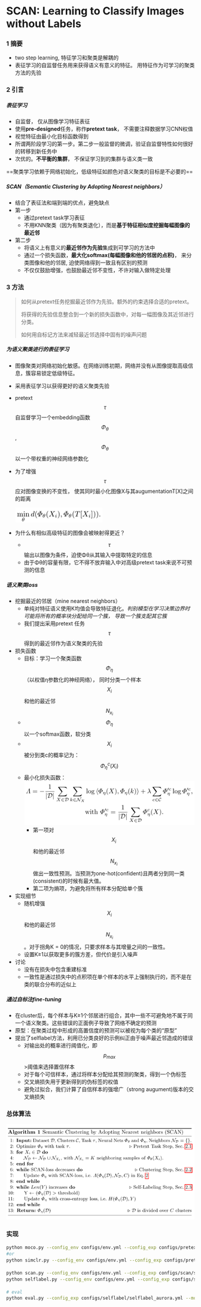 # SCAN: Learning to Classify Images without Labels
### 1 摘要

- two step learning, 特征学习和聚类是解耦的
- 表征学习的自监督任务用来获得语义有意义的特征。 用特征作为可学习的聚类方法的先验

### 2 引言

##### 表征学习

- 自监督， 仅从图像学习特征表征
- 使用**pre-designed**任务，称作**pretext task**， 不需要注释数据学习CNN权值
- 视觉特征由最小化目标函数得到
- 所谓两阶段学习的第一步。第二步一般监督的微调，验证自监督特性如何很好的转移到新任务中
- 次优的。**不平衡的集群**， 不保证学习到的集群与语义类一致

==聚类学习依赖于网络初始化，低级特征如颜色对语义聚类的目标是不必要的==

##### SCAN（Semantic Clustering by Adopting Nearest neighbors）

- 结合了表征法和端到端的优点，避免缺点
- 第一步
  - 通过pretext task学习表征 
  - 不用KNN聚类（因为有聚类退化），而是**基于特征相似度挖掘每幅图像的最近邻**
- 第二步
  - 将语义上有意义的**最近邻作为先验**集成到可学习的方法中
  - 通过一个损失函数，**最大化softmax(每幅图像和他的邻居的点积)**， 来分类图像和他的邻居, 迫使网络得到一致且有区别的预测
  - 不仅仅鼓励增强，也鼓励最近邻不变性，不许对输入做特定处理

### 3 方法

> 如何从pretext任务挖掘最近邻作为先验。额外的约束选择合适的pretext。
>
> 将获得的先验信息整合到一个新的损失函数中，对每一幅图像及其近邻进行分类。
>
> 如何用自标记方法来减轻最近邻选择中固有的噪声问题

##### 为语义聚类进行的表征学习

- 图像聚类对网络初始化敏感。在网络训练初期，网络并没有从图像提取高级信息，簇容易锁定低级特征。

- 采用表征学习以获得更好的语义聚类先验

- pretext  $$\tau$$自监督学习一个embedding函数$$Φ_θ$$, $$Φ_θ$$以一个带权重的神经网络参数化

- 为了增强$$\tau$$应对图像变换的不变性， 使其同时最小化图像X与其augumentationT[X]之间的距离

  ![image-20210601173144103](SCAN.assets/image-20210601173144103.png)

- 为什么有相似高级特征的图像会被映射得更近？

  - $$\tau$$输出以图像为条件，迫使Φθ从其输入中提取特定的信息
  - 由于Φθ的容量有限，它不得不放弃输入中对高级pretext task来说不可预测的信息

##### 语义聚类loss

- 挖掘最近的邻居（mine nearest neighbors）
  - 单纯对特征语义使用K均值会导致特征退化。*判别模型在学习决策边界时可能将所有的概率块分配给同一个簇， 导致一个簇支配其它簇*
  - 我们提出采用pretext 任务$$\tau$$得到的最近邻作为语义聚类的先验
- 损失函数
  - 目标：学习一个聚类函数$$Φ_η$$（以权值η参数化的神经网络）， 同时分类一个样本$$X_i$$和他的最近邻$$N_{x_i}$$
  - $$Φ_η$$以一个softmax函数，软分类
  - $$X_i$$被分到类c的概率记为：$$Φ^c_
    η(X_i)$$
  - 最小化损失函数：![image-20210608170255036](SCAN.assets/image-20210608170255036.png)
    - 第一项对$$X_i$$和他的最近邻$$N_{x_i}$$做出一致性预测。当预测为one-hot(confident)且两者分到同一类(consistent)的时候有最大值。
    - 第二项为熵项，为避免将所有样本分配给单个簇
- 实现细节
  - 随机增强$$X_i$$和他的最近邻$$N_{x_i}$$。对于拐角K = 0的情况，只要求样本与其增量之间的一致性。
  - 设置K≥1以获取更多的簇方差，但代价是引入噪声
- 讨论
  - 没有在损失中包含重建标准
  - 一致性是通过损失中的点积项在单个样本的水平上强制执行的，而不是在类的联合分布的近似上

##### 通过自标注fine-tuning

- 在cluster后，每个样本与K≥1个邻居进行组合，其中一些不可避免地不属于同一个语义聚类。这些错误的正面例子导致了网络不确定的预测
- 原型：在聚类过程中形成的高置信度的预测可以被视为每个类的“原型”
- 提出了selflabel方法，利用已分类良好的示例纠正由于噪声最近邻造成的错误
  - 对输出处的概率进行阈值化，即$$p_{max}$$>阈值来选择置信样本
  - 对于每个可信样本，通过将样本分配给其预测的聚类，得到一个伪标签
  - 交叉熵损失用于更新得到的伪标签的权值
  - 避免过拟合，我们计算了自信样本的强增广（strong augument)版本的交叉熵损失

### 总体算法

![image-20210608171511103](SCAN.assets/image-20210608171511103.png)

### 实现

```bash
python moco.py --config_env configs/env.yml --config_exp configs/pretext/moco_aurora.yml
#or
python simclr.py --config_env configs/env.yml --config_exp configs/pretext/simclr_a.yml

python scan.py --config_env configs/env.yml --config_exp configs/scan/scan_aurora.yml
python selflabel.py --config_env configs/env.yml --config_exp configs/selflabel/selflabel_aurora.yml

# eval
python eval.py --config_exp configs/selflabel/selflabel_aurora.yml --model results/aurora/selflabel/model.pth.tar
```

